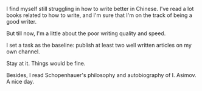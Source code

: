 
I find myself still struggling in how to write better in Chinese. I've read a lot books related to how to write, and I'm sure that I'm on the track of being a good writer. 

But till now, I'm a little about the poor writing quality and speed. 

I set a task as the baseline: publish at least two well written articles on my own channel. 

Stay at it. Things would be fine. 

Besides, I read Schopenhauer's philosophy and autobiography of I. Asimov. A nice day.